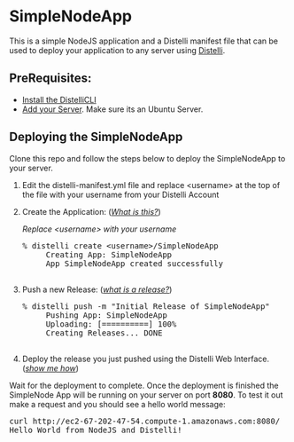 SimpleNodeApp
=============

This is a simple NodeJS application and a Distelli manifest file that can be used to deploy your application to any server using  <a href="http://www.distelli.com" target="_blank">Distelli</a>.

PreRequisites:
---------------

* <a href="https://www.distelli.com/docs/setup" target="_blank">Install the DistelliCLI</a>
* <a href="https://www.distelli.com/docs/agent-setup" target="_blank">Add your Server</a>. Make sure its an Ubuntu Server.

Deploying the SimpleNodeApp
---------------------------

Clone this repo and follow the steps below to deploy the SimpleNodeApp to your server. 

1. Edit the distelli-manifest.yml file and replace &lt;username&gt; at the top of the file with your username from your Distelli Account
2. Create the Application: (<a href="http://www.distelli.com/docs/creating-an-application.html" target="_blank"><i>What is this?</i></a>)

    <i>Replace &lt;username&gt; with your username</i>
    <pre>% distelli create &lt;username&gt;/SimpleNodeApp
        Creating App: SimpleNodeApp
        App SimpleNodeApp created successfully
    </pre>

3. Push a new Release: (<a href="http://www.distelli.com/docs/pushing-an-artifact.html" target="_blank"><i>what is a release?</i></a>)

    <pre>% distelli push -m "Initial Release of SimpleNodeApp"
        Pushing App: SimpleNodeApp
        Uploading: [==========] 100%
        Creating Releases... DONE
    </pre>

4. Deploy the release you just pushed using the Distelli Web Interface. (<a href="https://www.distelli.com/docs/deployment-guides" target="_blank"><i>show me how</i></a>)

Wait for the deployment to complete. Once the deployment is finished the SimpleNode App will be running on your server on port <b>8080</b>. To test it out make a request and you should see a hello world message:

<pre>
curl http://ec2-67-202-47-54.compute-1.amazonaws.com:8080/
Hello World from NodeJS and Distelli!
</pre>
 

